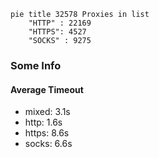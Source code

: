 
```mermaid
pie title 32578 Proxies in list
    "HTTP" : 22169
    "HTTPS": 4527
    "SOCKS" : 9275
```

### Some Info
#### Average Timeout

- mixed: 3.1s
- http: 1.6s
- https: 8.6s
- socks: 6.6s